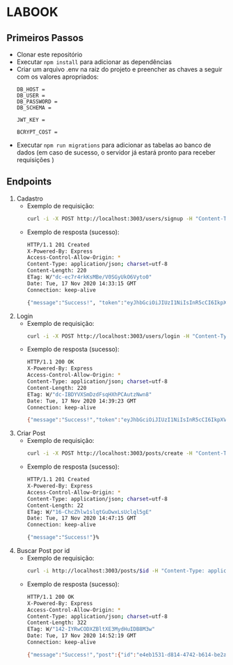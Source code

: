 # LABOOK

## Primeiros Passos

* Clonar este repositório
* Executar `npm install` para adicionar as dependências
* Criar um arquivo .env na raiz do projeto e preencher as chaves a seguir com os valores apropriados:
   ```
   DB_HOST = 
   DB_USER = 
   DB_PASSWORD = 
   DB_SCHEMA = 

   JWT_KEY = 

   BCRYPT_COST = 
   ```
* Executar `npm run migrations` para adicionar as tabelas ao banco de dados (em caso de sucesso, o servidor já estará pronto para receber requisições )

## Endpoints

1. Cadastro
   * Exemplo de requisição:
      ```bash
      curl -i -X POST http://localhost:3003/users/signup -H "Content-Type: application/json" -d '{"name":"Alice","email":"alice@gmail.com","password":"pass123"}'
      ```
   * Exemplo de resposta (sucesso):
      ```bash
      HTTP/1.1 201 Created
      X-Powered-By: Express
      Access-Control-Allow-Origin: *
      Content-Type: application/json; charset=utf-8
      Content-Length: 220
      ETag: W/"dc-ec7r4rkKsMBe/V0SGyUkO6Vyto0"
      Date: Tue, 17 Nov 2020 14:33:15 GMT
      Connection: keep-alive

      {"message":"Success!", "token":"eyJhbGciOiJIUzI1NiIsInR5cCI6IkpXVCJ9.eyJpZCI6Ijg5OGJjNDVlLTExZjEtNGEyMy04OTZhLTdmMmUyOWNmZTAxMiIsImlhdCI6MTYwNTYyMzU5NSwiZXhwIjoxNjA1NzA5OTk1fQ.pWxV2vtLnp0hKm0CXXnLpnDu6PEPkZM27A71oTTCYfE"}%   
      ```
1. Login
   * Exemplo de requisição:
      ```bash
      curl -i -X POST http://localhost:3003/users/login -H "Content-Type: application/json" -d '{"email":"alice@gmail.com","password":"pass123"}'
      ```
   * Exemplo de resposta (sucesso):
      ```bash
      HTTP/1.1 200 OK
      X-Powered-By: Express
      Access-Control-Allow-Origin: *
      Content-Type: application/json; charset=utf-8
      Content-Length: 220
      ETag: W/"dc-IBDYVXSmDzdFsqHXhPCAutzNwn8"
      Date: Tue, 17 Nov 2020 14:39:23 GMT
      Connection: keep-alive

      {"message":"Success!","token":"eyJhbGciOiJIUzI1NiIsInR5cCI6IkpXVCJ9.eyJpZCI6Ijg5OGJjNDVlLTExZjEtNGEyMy04OTZhLTdmMmUyOWNmZTAxMiIsImlhdCI6MTYwNTYyMzk2MywiZXhwIjoxNjA1NzEwMzYzfQ.9JvXRQpazI5k6GAnc1lFcVcTbZ_ElASnwyybU_tRU48"}%   
      ```
1. Criar Post
   * Exemplo de requisição:
      ```bash
      curl -i -X POST http://localhost:3003/posts/create -H "Content-Type: application/json" -H "authorization:$token" -d '{"photo":"https://i.picsum.photos/id/238/200/200.jpg?hmac=O4Jc6lqHVfaKVzLf8bWssNTbWzQoaRUC0TDXod9xDdM","description":"My city is beautiful =D","type":"normal"}'
      ```
   * Exemplo de resposta (sucesso):
      ```bash
      HTTP/1.1 201 Created
      X-Powered-By: Express
      Access-Control-Allow-Origin: *
      Content-Type: application/json; charset=utf-8
      Content-Length: 22
      ETag: W/"16-ChcZhlw1slqtGuDwxLsUclql5gE"
      Date: Tue, 17 Nov 2020 14:47:15 GMT
      Connection: keep-alive

      {"message":"Success!"}%    
      ```
1. Buscar Post por id
   * Exemplo de requisição:
      ```bash
      curl -i http://localhost:3003/posts/$id -H "Content-Type: application/json" -H "authorization:$token" 
      ```
   * Exemplo de resposta (sucesso):
      ```bash
      HTTP/1.1 200 OK
      X-Powered-By: Express
      Access-Control-Allow-Origin: *
      Content-Type: application/json; charset=utf-8
      Content-Length: 322
      ETag: W/"142-IYRwCODXZBltXE3MydHuIDB8M3w"
      Date: Tue, 17 Nov 2020 14:52:19 GMT
      Connection: keep-alive

      {"message":"Success!","post":{"id":"e4eb1531-d814-4742-b614-be2a36602548","photo":"https://i.picsum.photos/id/238/200/200.jpg?hmac=O4Jc6lqHVfaKVzLf8bWssNTbWzQoaRUC0TDXod9xDdM","description":"My city is beautiful =D","type":"normal","createdAt":"2020-04-19","authorId":"898bc45e-11f1-4a23-896a-7f2e29cfe012"}}% 
      ```